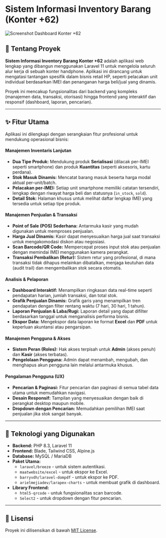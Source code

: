 # Sistem Informasi Inventory Barang (Konter +62)

![Screenshot Dashboard Konter +62](https://i.imgur.com/a/md7HMvL.png)

## 📄 Tentang Proyek

**Sistem Informasi Inventory Barang Konter +62** adalah aplikasi web lengkap yang dibangun menggunakan Laravel 11 untuk mengelola seluruh alur kerja di sebuah konter handphone. Aplikasi ini dirancang untuk mengatasi tantangan spesifik dalam bisnis retail HP, seperti pelacakan unit individual berdasarkan IMEI dan penanganan harga beli/jual yang dinamis.

Proyek ini mencakup fungsionalitas dari backend yang kompleks (manajemen data, transaksi, otorisasi) hingga frontend yang interaktif dan responsif (dashboard, laporan, pencarian).

---

## ✨ Fitur Utama

Aplikasi ini dilengkapi dengan serangkaian fitur profesional untuk mendukung operasional bisnis:

#### **Manajemen Inventaris Lanjutan**

-   **Dua Tipe Produk:** Mendukung produk **Serialisasi** (dilacak per-IMEI seperti smartphone) dan produk **Kuantitas** (seperti aksesoris, kartu perdana).
-   **Stok Masuk Dinamis:** Mencatat barang masuk beserta harga modal aktual per-unit/batch.
-   **Pelacakan per-IMEI:** Setiap unit smartphone memiliki catatan tersendiri, lengkap dengan riwayat harga beli dan statusnya (`in_stock`, `sold`).
-   **Detail Stok:** Halaman khusus untuk melihat daftar lengkap IMEI yang tersedia untuk setiap tipe produk.

#### **Manajemen Penjualan & Transaksi**

-   **Point of Sale (POS) Sederhana:** Antarmuka kasir yang mudah digunakan untuk memproses penjualan.
-   **Harga Jual Dinamis:** Kasir dapat menyesuaikan harga jual saat transaksi untuk mengakomodasi diskon atau negosiasi.
-   **Scan Barcode/QR Code:** Mempercepat proses input stok atau penjualan dengan memindai IMEI menggunakan kamera perangkat.
-   **Transaksi Pembalikan (Retur):** Sistem retur yang profesional, di mana transaksi tidak dihapus melainkan dibatalkan, menjaga keutuhan data (audit trail) dan mengembalikan stok secara otomatis.

#### **Analisis & Pelaporan**

-   **Dashboard Interaktif:** Menampilkan ringkasan data real-time seperti pendapatan harian, jumlah transaksi, dan total stok.
-   **Grafik Penjualan Dinamis:** Grafik garis yang menampilkan tren pendapatan dengan filter rentang waktu (7 hari, 30 hari, 1 tahun).
-   **Laporan Penjualan & Laba/Rugi:** Laporan detail yang dapat difilter berdasarkan tanggal untuk menganalisis performa bisnis.
-   **Ekspor Data:** Mengekspor data laporan ke format **Excel** dan **PDF** untuk keperluan akuntansi atau pengarsipan.

#### **Manajemen Pengguna & Akses**

-   **Sistem Peran (Roles):** Hak akses terpisah untuk **Admin** (akses penuh) dan **Kasir** (akses terbatas).
-   **Pengelolaan Pengguna:** Admin dapat menambah, mengubah, dan menghapus akun pengguna lain melalui antarmuka khusus.

#### **Pengalaman Pengguna (UX)**

-   **Pencarian & Paginasi:** Fitur pencarian dan paginasi di semua tabel data utama untuk memudahkan navigasi.
-   **Desain Responsif:** Tampilan yang menyesuaikan dengan baik di perangkat desktop maupun mobile.
-   **Dropdown dengan Pencarian:** Memudahkan pemilihan IMEI saat penjualan jika stok sangat banyak.

---

## 🚀 Teknologi yang Digunakan

-   **Backend:** PHP 8.3, Laravel 11
-   **Frontend:** Blade, Tailwind CSS, Alpine.js
-   **Database:** MySQL / MariaDB
-   **Paket Utama:**
    -   `laravel/breeze` - untuk sistem autentikasi.
    -   `maatwebsite/excel` - untuk ekspor ke Excel.
    -   `barryvdh/laravel-dompdf` - untuk ekspor ke PDF.
    -   `arielmejiadev/larapex-charts` - untuk membuat grafik di dashboard.
-   **Library Frontend:**
    -   `html5-qrcode` - untuk fungsionalitas scan barcode.
    -   `Select2` - untuk dropdown dengan fitur pencarian.

---

## 📄 Lisensi

Proyek ini dilisensikan di bawah [MIT License](LICENSE.md).
